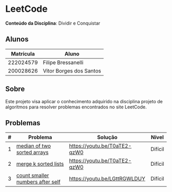 # LeetCode

**Conteúdo da Disciplina**: Dividir e Conquistar<br>

## Alunos
|Matrícula | Aluno |
| -- | -- |
| 222024579  |  Filipe Bressanelli |
| 200028626  |  Vitor Borges dos Santos |

## Sobre

Este projeto visa aplicar o conhecimento adquirido na disciplina projeto de algoritmos para resolver problemas encontrados no site LeetCode.

## Problemas

| # | Problema | Solução | Nível |
| -- | -- | -- | -- |
| 1 |[median of two sorted arrays](https://leetcode.com/problems/median-of-two-sorted-arrays/?envType=problem-list-v2&envId=divide-and-conquer) |  https://youtu.be/T0aTE2-qzW0 | Difícil |
| 2 |[merge k sorted lists](https://leetcode.com/problems/merge-k-sorted-lists/?envType=problem-list-v2&envId=divide-and-conquer) | https://youtu.be/T0aTE2-qzW0 | Difícil |
| 3 |[count smaller numbers after self](https://leetcode.com/problems/count-of-smaller-numbers-after-self?envType=problem-list-v2&envId=divide-and-conquer) | https://youtu.be/LGttRGWLDUY | Difícil